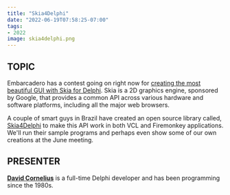 ```yaml
---
title: "Skia4Delphi"
date: "2022-06-19T07:58:25-07:00"
tags:
- 2022
image: skia4delphi.png
---
```


## TOPIC ##

Embarcadero has a contest going on right now for [creating the most beautiful GUI with Skia for Delphi](https://blogs.embarcadero.com/skia4delphi-gui-beauty-contest). Skia is a 2D graphics engine, sponsored by Google, that provides a common API across various hardware and software platforms, including all the major web browsers.

A couple of smart guys in Brazil have created an open source library called, [Skia4Delphi](https://github.com/skia4delphi) to make this API work in both VCL and Firemonkey applications. We'll run their sample programs and perhaps even show some of our own creations at the June meeting.

## PRESENTER ##

[**David Cornelius**](https://corneliusconcepts.tech/aboutme) is a full-time Delphi developer and has been programming since the 1980s.
